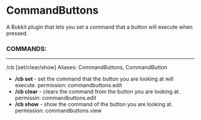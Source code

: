CommandButtons
==============

A Bukkit plugin that lets you set a command that a button will execute when pressed.

### COMMANDS: 
------  
  /cb [set/clear/show]
  Aliases: CommandButtons, CommandButton
  
  - **/cb set <command>** - set the command that the button you are looking at will execute.
    permission: commandbuttons.edit
  - **/cb clear** - clears the command from the button you are looking at.
    permissin: commandbuttons.edit
  - **/cb show** - show the command of the button you are looking at.
    permission: commandbuttons.view
